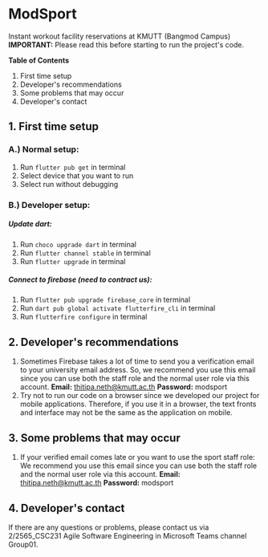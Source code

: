 
# ModSport
Instant workout facility reservations at KMUTT (Bangmod Campus)
**IMPORTANT:** Please read this before starting to run the project's code.

**Table of Contents**
1. First time setup
2. Developer's recommendations
3. Some problems that may occur
4. Developer's contact

## 1. First time setup
### A.) Normal setup:
1. Run `flutter pub get` in terminal
2. Select device that you want to run
3. Select run without debugging
### B.) Developer setup:
##### Update dart:
1. Run `choco upgrade dart` in terminal
2. Run `flutter channel stable` in terminal
3. Run `flutter upgrade` in terminal
##### Connect to firebase (need to contract us):
1. Run `flutter pub upgrade firebase_core` in terminal
2. Run `dart pub global activate flutterfire_cli` in terminal
3. Run `flutterfire configure` in terminal

## 2. Developer's recommendations
1. Sometimes Firebase takes a lot of time to send you a verification email to your university email address. So, we recommend you use this email since you can use both the staff role and the normal user role via this account.
**Email:** thitipa.neth@kmutt.ac.th
**Password:** modsport
2. Try not to run our code on a browser since we developed our project for mobile applications. Therefore, if you use it in a browser, the text fronts and interface may not be the same as the application on mobile.

## 3. Some problems that may occur
1. If your verified email comes late or you want to use the sport staff role: We recommend you use this email since you can use both the staff role and the normal user role via this account.
**Email:** thitipa.neth@kmutt.ac.th
**Password:** modsport

## 4. Developer's contact
If there are any questions or problems, please contact us via 2/2565_CSC231 Agile Software Engineering in Microsoft Teams channel Group01.
